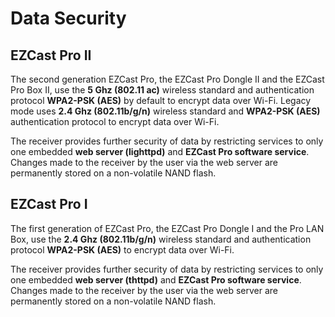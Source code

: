 # Data Security

## EZCast Pro II

The second generation EZCast Pro, the EZCast Pro Dongle II and the EZCast Pro Box II, use the **5 Ghz (802.11 ac)** wireless standard and authentication protocol **WPA2-PSK (AES)** by default to encrypt data over Wi-Fi. Legacy mode uses **2.4 Ghz (802.11b/g/n)** wireless standard and **WPA2-PSK (AES)** authentication protocol to encrypt data over Wi-Fi.

The receiver provides further security of data by restricting services to only one embedded **web server (lighttpd)** and **EZCast Pro software service**. Changes made to the receiver by the user via the web server are permanently stored on a non-volatile NAND flash.

## EZCast Pro I

The first generation of EZCast Pro, the EZCast Pro Dongle I and the Pro LAN Box, use the **2.4 Ghz (802.11b/g/n)** wireless standard and authentication protocol **WPA2-PSK (AES)** to encrypt data over Wi-Fi.

The receiver provides further security of data by restricting services to only one embedded **web server (thttpd)** and **EZCast Pro software service**. Changes made to the receiver by the user via the web server are permanently stored on a non-volatile NAND flash.